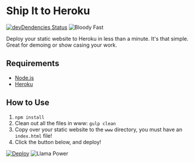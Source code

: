 # Ship It to Heroku
[![devDendencies Status](https://david-dm.org/brh55/ship-it-to-heroku/dev-status.svg)](https://david-dm.org/brh55/ship-it-to-heroku#info=dependencies)
![Bloody Fast](https://img.shields.io/badge/bloody-fast-EC5355.svg)

Deploy your static website to Heroku in less than a minute. It's that simple. Great for demoing or show casing your work.

## Requirements

  * [Node.js](http://nodejs.org/)
  * [Heroku](https://www.heroku.com)

## How to Use
1. `npm install`
2. Clean out all the files in www: `gulp clean`
3. Copy over your static website to the `www` directory, you must have an `index.html` file!
3. Click the button below, and deploy!

[![Deploy](https://www.herokucdn.com/deploy/button.png)](https://heroku.com/deploy)
![Llama Power](http://orig05.deviantart.net/fee3/f/2010/094/f/d/llama_walk_by_taquito143.gif)
